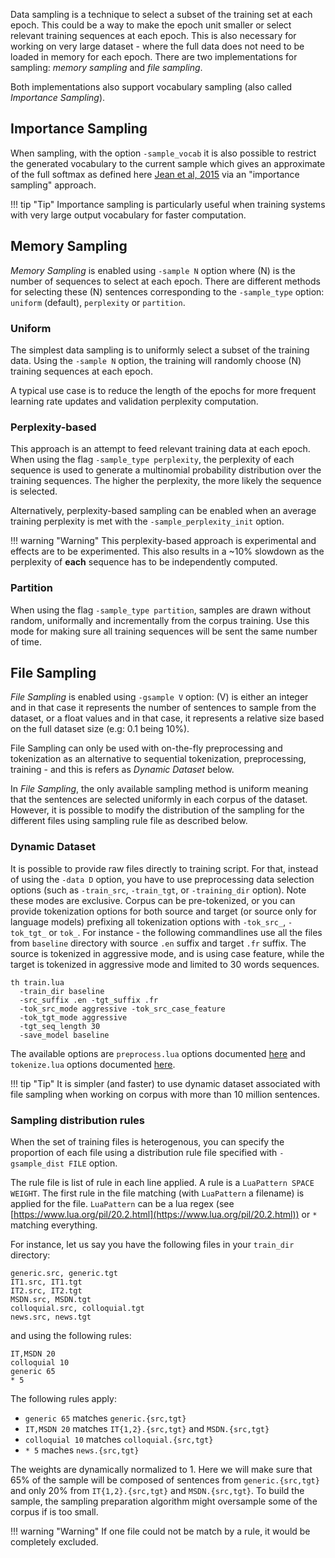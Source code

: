 Data sampling is a technique to select a subset of the training set at each epoch. This could be a way to make the epoch unit smaller or select relevant training sequences at each epoch. This is also necessary for working on very large dataset - where the full data does not need to be loaded in memory for each epoch. There are two implementations for sampling: _memory sampling_ and _file sampling_.

Both implementations also support vocabulary sampling (also called _Importance Sampling_).

## Importance Sampling

When sampling, with the option `-sample_vocab` it is also possible to restrict the generated vocabulary to the current sample which gives an approximate of the full softmax as defined here [Jean et al, 2015](http://www.aclweb.org/anthology/P15-1001) via an "importance sampling" approach.

!!! tip "Tip"
    Importance sampling is particularly useful when training systems with very large output vocabulary for faster computation.

## Memory Sampling

_Memory Sampling_ is enabled using `-sample N` option where \(N\) is the number of sequences to select at each epoch. There are different methods for selecting these \(N\) sentences corresponding to the `-sample_type` option: `uniform` (default), `perplexity` or `partition`.

### Uniform

The simplest data sampling is to uniformly select a subset of the training data. Using the `-sample N` option, the training will randomly choose \(N\) training sequences at each epoch.

A typical use case is to reduce the length of the epochs for more frequent learning rate updates and validation perplexity computation.

### Perplexity-based

This approach is an attempt to feed relevant training data at each epoch. When using the flag `-sample_type perplexity`, the perplexity of each sequence is used to generate a multinomial probability distribution over the training sequences. The higher the perplexity, the more likely the sequence is selected.

Alternatively, perplexity-based sampling can be enabled when an average training perplexity is met with the `-sample_perplexity_init` option.

!!! warning "Warning"
    This perplexity-based approach is experimental and effects are to be experimented. This also results in a ~10% slowdown as the perplexity of **each** sequence has to be independently computed.

### Partition

When using the flag `-sample_type partition`, samples are drawn without random, uniformally and incrementally from the corpus training. Use this mode for making sure all training sequences will be sent the same number of time.

## File Sampling

_File Sampling_ is enabled using `-gsample V` option: \(V\) is either an integer and in that case it represents the number of sentences to sample from the dataset, or a float values and in that case, it represents a relative size based on the full dataset size (e.g: 0.1 being 10%).

File Sampling can only be used with on-the-fly preprocessing and tokenization as an alternative to sequential tokenization, preprocessing, training - and this is refers as _Dynamic Dataset_ below.

In _File Sampling_, the only available sampling method is uniform meaning that the sentences are selected uniformly in each corpus of the dataset. However, it is possible to modify the distribution of the sampling for the different files using sampling rule file as described below.

### Dynamic Dataset

It is possible to provide raw files directly to training script. For that, instead of using the `-data D` option, you have to use preprocessing data selection options (such as `-train_src`, `-train_tgt`, or `-training_dir` option). Note these modes are exclusive. Corpus can be pre-tokenized, or you can provide tokenization options for both source and target (or source only for language models) prefixing all tokenization options with `-tok_src_`, `-tok_tgt_` or `tok_`. For instance - the following commandlines use all the files from `baseline` directory with source `.en` suffix and target `.fr` suffix. The source is tokenized in aggressive mode, and is using case feature, while the target is tokenized in aggressive mode and limited to 30 words sequences.

```
th train.lua
  -train_dir baseline
  -src_suffix .en -tgt_suffix .fr
  -tok_src_mode aggressive -tok_src_case_feature
  -tok_tgt_mode aggressive
  -tgt_seq_length 30
  -save_model baseline
```

The available options are `preprocess.lua` options documented [here](http://opennmt.net/OpenNMT/options/preprocess/) and `tokenize.lua` options documented [here](http://opennmt.net/OpenNMT/options/tokenize/).

!!! tip "Tip"
    It is simpler (and faster) to use dynamic dataset associated with file sampling when working on corpus with more than 10 million sentences.

### Sampling distribution rules

When the set of training files is heterogenous, you can specify the proportion of each file using a distribution rule file specified with `-gsample_dist FILE` option.

The rule file is list of rule in each line applied. A rule is a `LuaPattern SPACE WEIGHT`. The first rule in the file matching (with `LuaPattern` a filename) is applied for the file. `LuaPattern` can be a lua regex (see [https://www.lua.org/pil/20.2.html](https://www.lua.org/pil/20.2.html)) or `*` matching everything.

For instance, let us say you have the following files in your `train_dir` directory:

```
generic.src, generic.tgt
IT1.src, IT1.tgt
IT2.src, IT2.tgt
MSDN.src, MSDN.tgt
colloquial.src, colloquial.tgt
news.src, news.tgt
```

and using the following rules:
```
IT,MSDN 20
colloquial 10
generic 65
* 5
```

The following rules apply:

* `generic 65` matches `generic.{src,tgt}`
* `IT,MSDN 20` matches `IT{1,2}.{src,tgt}` and `MSDN.{src,tgt}`
* `colloquial 10` matches `colloquial.{src,tgt}`
* `* 5` maches `news.{src,tgt}`

The weights are dynamically normalized to 1. Here we will make sure that 65% of the sample will be composed of sentences from `generic.{src,tgt}` and only 20% from `IT{1,2}.{src,tgt}` and `MSDN.{src,tgt}`. To build the sample, the sampling preparation algorithm might oversample some of the corpus if is too small.

!!! warning "Warning"
    If one file could not be match by a rule, it would be completely excluded.

